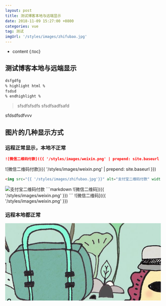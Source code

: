 ```yaml
---
layout: post
title: 测试博客本地与远端显示
date: 2018-11-09 15:27:00 +0800
categories: vue
tag: 测试
imgUrl: '/styles/images/zhifubao.jpg'
---
```


* content
{:toc}

## 测试博客本地与远端显示

``` html
dsfgdfg
% highlight html %
fsdsd
% endhighlight %
```

>sfsdfsfsdfs
>sfsdfsadfsafd

sfdsdfsdfvvv

## 图片的几种显示方式

### 远程正常显示，本地不正常

```markdown
![微信二维码付款]({{ '/styles/images/weixin.png' | prepend: site.baseurl }})
```

![微信二维码付款]({{ '/styles/images/weixin.png' | prepend: site.baseurl }})

```html
<img src="{{ '/styles/images/zhifubao.jpg'}}" alt="支付宝二维码付款" width="310" />
```

<img src="{{ '/styles/images/zhifubao.jpg'}}" alt="支付宝二维码付款" width="310" />
```markdown
![微信二维码]({{ '/styles/images/weixin.png' }})
```
![微信二维码]({{ '/styles/images/weixin.png' }})

### 远程本地都正常

![桌面](/styles/images/2021/测试名称.png)
